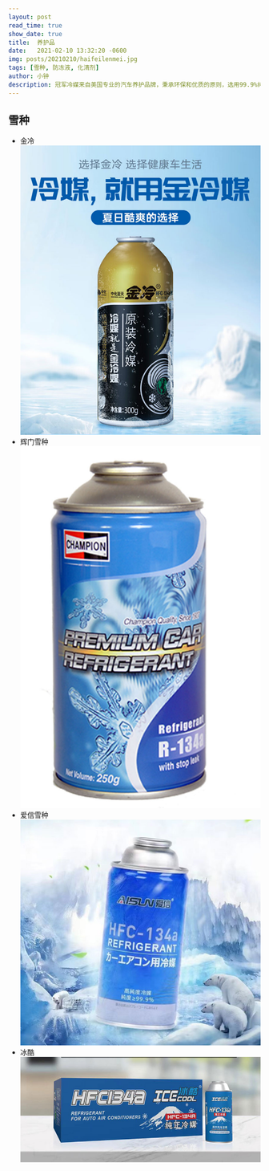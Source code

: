 ```yaml
---
layout: post
read_time: true
show_date: true
title:  养护品 
date:   2021-02-10 13:32:20 -0600
img: posts/20210210/haifeilenmei.jpg
tags: [雪种, 防冻液, 化清剂]
author: 小钟
description: 冠军冷媒来自美国专业的汽车养护品牌，秉承环保和优质的原则，选用99.9%纯正高纯度、不破坏臭氧层的HFC-134a作为制冷剂，专为使用134a制冷剂的压缩机而制造，制冷效率高，可减少空调压缩机故障和管路腐蚀，降低燃油消耗，保护空调制冷系统。
---
```


## 雪种
* 金冷
![金冷](./assets/img/posts/20210210/jinlen3.jpg)
* 辉门雪种
![辉门雪种](./assets/img/posts/20210210/huimxuez3.jpg)
* 爱信雪种
![爱信雪种](./assets/img/posts/20210210/aixinxz3.jpg)
* 冰酷
![冰酷](./assets/img/posts/20210210/bklm3.jpg)
